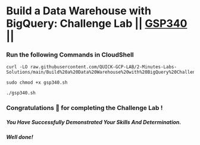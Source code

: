 # Build a Data Warehouse with BigQuery: Challenge Lab || [GSP340](https://www.cloudskillsboost.google/focuses/14341?parent=catalog) ||

### Run the following Commands in CloudShell

```
curl -LO raw.githubusercontent.com/QUICK-GCP-LAB/2-Minutes-Labs-Solutions/main/Build%20a%20Data%20Warehouse%20with%20BigQuery%20Challenge%20Lab/gsp340.sh

sudo chmod +x gsp340.sh

./gsp340.sh
```

### Congratulations 🎉 for completing the Challenge Lab !

##### _You Have Successfully Demonstrated Your Skills And Determination._

#### _Well done!_
